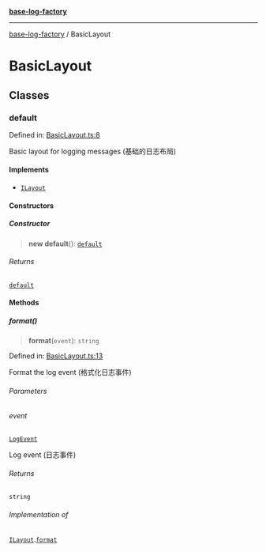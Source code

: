 [**base-log-factory**](index.md)

***

[base-log-factory](index.md) / BasicLayout

# BasicLayout

## Classes

### default

Defined in: [BasicLayout.ts:8](https://github.com/fengxinming/log-base/blob/f2c7f48e718176bca14e93c254777a3cb459e638/packages/base-log-factory/src/BasicLayout.ts#L8)

Basic layout for logging messages (基础的日志布局)

#### Implements

- [`ILayout`](typings.md#ilayout)

#### Constructors

##### Constructor

> **new default**(): [`default`](#default)

###### Returns

[`default`](#default)

#### Methods

##### format()

> **format**(`event`): `string`

Defined in: [BasicLayout.ts:13](https://github.com/fengxinming/log-base/blob/f2c7f48e718176bca14e93c254777a3cb459e638/packages/base-log-factory/src/BasicLayout.ts#L13)

Format the log event (格式化日志事件)

###### Parameters

###### event

[`LogEvent`](typings.md#logevent)

Log event (日志事件)

###### Returns

`string`

###### Implementation of

[`ILayout`](typings.md#ilayout).[`format`](typings.md#ilayout#format)
